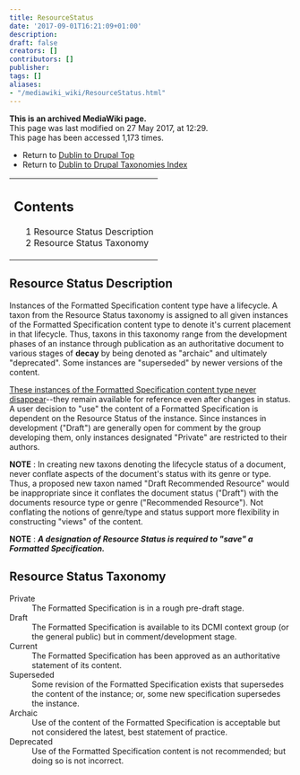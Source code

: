 ```yaml
---
title: ResourceStatus
date: '2017-09-01T16:21:09+01:00'
description: 
draft: false
creators: []
contributors: []
publisher: 
tags: []
aliases:
- "/mediawiki_wiki/ResourceStatus.html"
---
```


 **This is an archived MediaWiki page.**  
This page was last modified on 27 May 2017, at 12:29.  
This page has been accessed 1,173 times.

- Return to [Dublin to Drupal Top](/mediawiki_wiki/DublinToDrupal_Project)
- Return to [Dublin to Drupal Taxonomies Index](/mediawiki_wiki/DublinToDrupal_Project#Taxonomies)

<table id="toc" class="toc">
  <tr>
    <td>
      <div id="toctitle">
        <h2>Contents</h2>
      </div>
      <ul>
        <li class="toclevel-1 tocsection-1"><a href="#Resource_Status_Description"><span class="tocnumber">1</span> <span class="toctext">Resource Status Description</span></a></li>
        <li class="toclevel-1 tocsection-2"><a href="#Resource_Status_Taxonomy"><span class="tocnumber">2</span> <span class="toctext">Resource Status Taxonomy</span></a></li>
      </ul>
    </td>
  </tr>
</table>


## Resource Status Description 

Instances of the Formatted Specification content type have a lifecycle. A taxon from the Resource Status taxonomy is assigned to all given instances of the Formatted Specification content type to denote it's current placement in that lifecycle. Thus, taxons in this taxonomy range from the development phases of an instance through publication as an authoritative document to various stages of **decay** by being denoted as "archaic" and ultimately "deprecated". Some instances are "superseded" by newer versions of the content.

<u>These instances of the Formatted Specification content type never disappear</u>--they remain available for reference even after changes in status. A user decision to "use" the content of a Formatted Specification is dependent on the Resource Status of the instance. Since instances in development ("Draft") are generally open for comment by the group developing them, only instances designated "Private" are restricted to their authors.

**NOTE** : In creating new taxons denoting the lifecycle status of a document, never conflate aspects of the document's status with its genre or type. Thus, a proposed new taxon named "Draft Recommended Resource" would be inappropriate since it conflates the document status ("Draft") with the documents resource type or genre ("Recommended Resource"). Not conflating the notions of genre/type and status support more flexibility in constructing "views" of the content.

**NOTE** : ***A designation of Resource Status is required to "save" a Formatted Specification.***

## Resource Status Taxonomy 
<dl>
<dt> Private
</dt>
<dd> The Formatted Specification is in a rough pre-draft stage.
</dd>
<dt> Draft
</dt>
<dd> The Formatted Specification is available to its DCMI context group (or the general public) but in comment/development stage. 
</dd>
<dt> Current
</dt>
<dd> The Formatted Specification has been approved as an authoritative statement of its content.
</dd>
<dt> Superseded
</dt>
<dd> Some revision of the Formatted Specification exists that supersedes the content of the instance; or, some new specification supersedes the instance.
</dd>
<dt> Archaic
</dt>
<dd> Use of the content of the Formatted Specification is acceptable but not considered the latest, best statement of practice.
</dd>
<dt> Deprecated
</dt>
<dd> Use of the Formatted Specification content is not recommended; but doing so is not incorrect.
</dd>
</dl>

